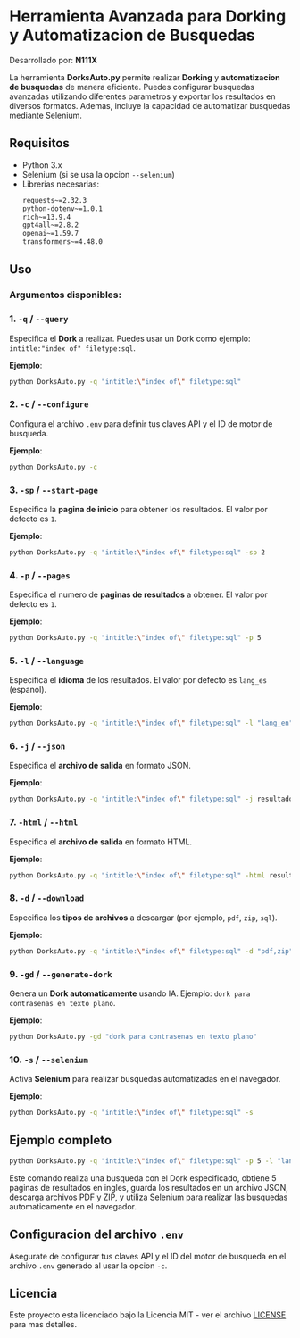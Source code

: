 # Herramienta Avanzada para Dorking y Automatizacion de Busquedas

Desarrollado por: **N111X**

La herramienta **DorksAuto.py** permite realizar **Dorking** y **automatizacion de busquedas** de manera eficiente. Puedes configurar busquedas avanzadas utilizando diferentes parametros y exportar los resultados en diversos formatos. Ademas, incluye la capacidad de automatizar busquedas mediante Selenium.

## Requisitos

- Python 3.x
- Selenium (si se usa la opcion `--selenium`)
- Librerias necesarias: 
  ```bash
  requests~=2.32.3
  python-dotenv~=1.0.1
  rich~=13.9.4
  gpt4all~=2.8.2
  openai~=1.59.7
  transformers~=4.48.0


## Uso

### Argumentos disponibles:

### 1. `-q` / `--query`
Especifica el **Dork** a realizar. Puedes usar un Dork como ejemplo: `intitle:"index of" filetype:sql`.

**Ejemplo**:
```bash
python DorksAuto.py -q "intitle:\"index of\" filetype:sql"
```

### 2. `-c` / `--configure`
Configura el archivo `.env` para definir tus claves API y el ID de motor de busqueda.

**Ejemplo**:
```bash
python DorksAuto.py -c
```

### 3. `-sp` / `--start-page`
Especifica la **pagina de inicio** para obtener los resultados. El valor por defecto es `1`.

**Ejemplo**:
```bash
python DorksAuto.py -q "intitle:\"index of\" filetype:sql" -sp 2
```

### 4. `-p` / `--pages`
Especifica el numero de **paginas de resultados** a obtener. El valor por defecto es `1`.

**Ejemplo**:
```bash
python DorksAuto.py -q "intitle:\"index of\" filetype:sql" -p 5
```

### 5. `-l` / `--language`
Especifica el **idioma** de los resultados. El valor por defecto es `lang_es` (espanol).

**Ejemplo**:
```bash
python DorksAuto.py -q "intitle:\"index of\" filetype:sql" -l "lang_en"
```

### 6. `-j` / `--json`
Especifica el **archivo de salida** en formato JSON.

**Ejemplo**:
```bash
python DorksAuto.py -q "intitle:\"index of\" filetype:sql" -j resultados.json
```

### 7. `-html` / `--html`
Especifica el **archivo de salida** en formato HTML.

**Ejemplo**:
```bash
python DorksAuto.py -q "intitle:\"index of\" filetype:sql" -html resultados.html
```

### 8. `-d` / `--download`
Especifica los **tipos de archivos** a descargar (por ejemplo, `pdf`, `zip`, `sql`).

**Ejemplo**:
```bash
python DorksAuto.py -q "intitle:\"index of\" filetype:sql" -d "pdf,zip"
```

### 9. `-gd` / `--generate-dork`
Genera un **Dork automaticamente** usando IA. Ejemplo: `dork para contrasenas en texto plano`.

**Ejemplo**:
```bash
python DorksAuto.py -gd "dork para contrasenas en texto plano"
```

### 10. `-s` / `--selenium`
Activa **Selenium** para realizar busquedas automatizadas en el navegador.

**Ejemplo**:
```bash
python DorksAuto.py -q "intitle:\"index of\" filetype:sql" -s
```

## Ejemplo completo

```bash
python DorksAuto.py -q "intitle:\"index of\" filetype:sql" -p 5 -l "lang_en" -j "resultados.json" -d "pdf,zip" -s
```

Este comando realiza una busqueda con el Dork especificado, obtiene 5 paginas de resultados en ingles, guarda los resultados en un archivo JSON, descarga archivos PDF y ZIP, y utiliza Selenium para realizar las busquedas automaticamente en el navegador.

## Configuracion del archivo `.env`

Asegurate de configurar tus claves API y el ID del motor de busqueda en el archivo `.env` generado al usar la opcion `-c`.

## Licencia

Este proyecto esta licenciado bajo la Licencia MIT - ver el archivo [LICENSE](LICENSE) para mas detalles.
